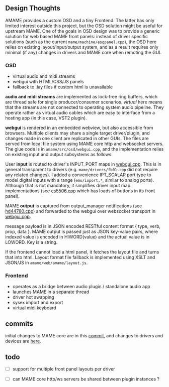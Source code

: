## Design Thoughts ##

AMAME provides a custom OSD and a tiny Frontend. The latter has only limited interest outside this project, but the OSD solution might be useful for upstream MAME. One of the goals in OSD design was to provide a generic solution for web based MAME front panels: instead of driver specific solutions (such as the current `mame/machine/esqpanel.cpp`), the OSD here relies on existing layout/input/output system, and as a result requires only minimal (if any) changes in drivers and MAME core when remoting the GUI.

### OSD ###

* virtual audio and midi streams
* webgui with HTML/CSS/JS panels
* fallback to .lay files if custom html is unavailable

**audio and midi streams** are implemented as lock-free ring buffers, which are thread safe for single producer/consumer scenarios. _virtual_ here means that the streams are not connected to operating system audio pipeline. They operate rather as virtual audio cables which are easy to interface from a hosting app (in this case, VST2 plugin).

**webgui** is rendered in an embedded webview, but also accessible from browsers. Multiple clients may share a single target driver/plugin, and changes made in one client are replicated in other GUIs. The files are served from local file system using MAME core http and websocket servers. The glue code is in `amame/src/osd/webgui.cpp`, and the implementation relies on existing input and output subsystems as follows:

User **input** is routed to driver's INPUT_PORT maps in [webgui.cpp](https://github.com/jariseon/amame/blob/master/projects/amame/src/osd/webgui.cpp#L53). This is in general transparent to drivers (e.g. `mame/drivers/fb01.cpp` did not require any related changes). I added a convenience IPT\_SCALAR port type to model digital inputs with a range (`emu/ioport.*`, similar to analog ports). Although that is not mandatory, it simplifies driver input map implementations (see [es5506.cpp](https://github.com/jariseon/amame/blob/master/src/mame/drivers/esq5505.cpp#L792) which has loads of buttons in its front panel).

MAME **output** is captured from output\_manager notifications (see [hd44780.cpp](https://github.com/jariseon/amame/blob/master/src/devices/video/hd44780.cpp#L509)) and forwarded to the webgui over websocket transport in [webgui.cpp](https://github.com/jariseon/amame/blob/master/projects/amame/src/osd/webgui.cpp#L87).

message payload is in JSON encoded RESTful content format { type, verb, prop, data }. MAME output is passed just as JSON key-value pairs, where indexed value is encoded in HIWORD(value) and the actual value is in LOWORD. Key is a string.

If the frontend cannot load a html panel, it fetches the layout file and turns that into html. Layout format file fallback is implemented using XSLT and JSON/JS in `amame/web/amame/layout.js`. 

### Frontend ###

* operates as a bridge between audio plugin / standalone audio app
* launches MAME in a separate thread
* driver hot swapping
* sysex import and export
* virtual midi keyboard

## commits ##
initial changes to MAME core are in this [commit](https://github.com/jariseon/amame/commit/ad6ea6960118fc9963aebb41507cd98e2e56da6d), and changes to drivers and devices are [here](https://github.com/jariseon/amame/commit/c189228b02c9ff486466689313699b1fe0c124d0).

## todo ##

- [ ] support for multiple front panel layouts per driver
- [ ] can MAME core http/ws servers be shared between plugin instances ?

